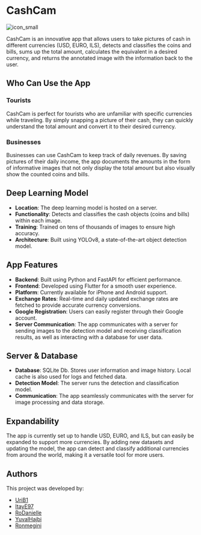 # CashCam
![icon_small](https://github.com/user-attachments/assets/abd3257d-f239-47de-a877-5704a8095d5a)

CashCam is an innovative app that allows users to take pictures of cash in different currencies (USD, EURO, ILS), detects and classifies the coins and bills, sums up the total amount, calculates the equivalent in a desired currency, and returns the annotated image with the information back to the user.

## Who Can Use the App

### Tourists
CashCam is perfect for tourists who are unfamiliar with specific currencies while traveling. By simply snapping a picture of their cash, they can quickly understand the total amount and convert it to their desired currency.

### Businesses
Businesses can use CashCam to keep track of daily revenues. By saving pictures of their daily income, the app documents the amounts in the form of informative images that not only display the total amount but also visually show the counted coins and bills.

## Deep Learning Model

- **Location**: The deep learning model is hosted on a server.
- **Functionality**: Detects and classifies the cash objects (coins and bills) within each image.
- **Training**: Trained on tens of thousands of images to ensure high accuracy.
- **Architecture**: Built using YOLOv8, a state-of-the-art object detection model.

## App Features

- **Backend**: Built using Python and FastAPI for efficient performance.
- **Frontend**: Developed using Flutter for a smooth user experience.
- **Platform**: Currently available for iPhone and Android support.
- **Exchange Rates**: Real-time and daily updated exchange rates are fetched to provide accurate currency conversions.
- **Google Registration**: Users can easily register through their Google account.
- **Server Communication**: The app communicates with a server for sending images to the detection model and receiving classification results, as well as interacting with a database for user data.

## Server & Database

- **Database**: SQLite Db. Stores user information and image history. Local cache is also used for logs and fetched data.
- **Detection Model**: The server runs the detection and classification model.
- **Communication**: The app seamlessly communicates with the server for image processing and data storage.

## Expandability

The app is currently set up to handle USD, EURO, and ILS, but can easily be expanded to support more currencies. By adding new datasets and updating the model, the app can detect and classify additional currencies from around the world, making it a versatile tool for more users.

## Authors

This project was developed by:

- [UriB1](https://github.com/UriBeeri)
- [ItayE97](https://github.com/ItayE97)
- [RoDanielle](https://github.com/RoDanielle)
- [YuvalHajbi](https://github.com/YuvalHajbi)
- [Ronmegini](https://github.com/ronmegini)
